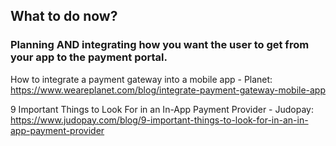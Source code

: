 ## **What to do now?**

### **Planning AND integrating how you want the user to get from your app to the payment portal.**


How to integrate a payment gateway into a mobile app - Planet: https://www.weareplanet.com/blog/integrate-payment-gateway-mobile-app

9 Important Things to Look For in an In-App Payment Provider - Judopay: https://www.judopay.com/blog/9-important-things-to-look-for-in-an-in-app-payment-provider
